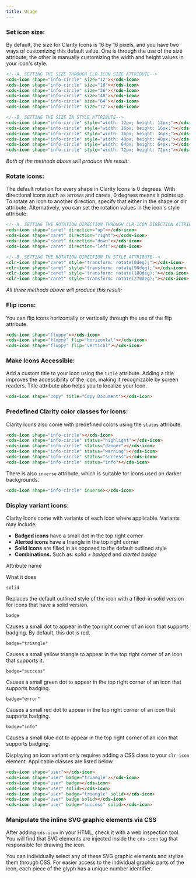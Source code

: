 ```yaml
---
title: Usage
---
```


### Set icon size:

By default, the size for Clarity Icons is 16 by 16 pixels, and you have two ways of customizing this default value. One is through the use of the size attribute; the other is manually customizing the width and height values in your icon's style.

<doc-code>

```html
<!--A. SETTING THE SIZE THROUGH CLR-ICON SIZE ATTRIBUTE-->
<cds-icon shape="info-circle" size="12"></cds-icon>
<cds-icon shape="info-circle" size="16"></cds-icon>
<cds-icon shape="info-circle" size="36"></cds-icon>
<cds-icon shape="info-circle" size="48"></cds-icon>
<cds-icon shape="info-circle" size="64"></cds-icon>
<cds-icon shape="info-circle" size="72"></cds-icon>

<!--B. SETTING THE SIZE IN STYLE ATTRIBUTE-->
<cds-icon shape="info-circle" style="width: 12px; height: 12px;"></cds-icon>
<cds-icon shape="info-circle" style="width: 16px; height: 16px;"></cds-icon>
<cds-icon shape="info-circle" style="width: 36px; height: 36px;"></cds-icon>
<cds-icon shape="info-circle" style="width: 48px; height: 48px;"></cds-icon>
<cds-icon shape="info-circle" style="width: 64px; height: 64px;"></cds-icon>
<cds-icon shape="info-circle" style="width: 72px; height: 72px;"></cds-icon>
```

</doc-code>

_Both of the methods above will produce this result:_

### Rotate icons:

The default rotation for every shape in Clarity Icons is 0 degrees. With directional icons such as arrows and carets, 0 degrees means it points up. To rotate an icon to another direction, specify that either in the shape or dir attribute. Alternatively, you can set the rotation values in the icon's style attribute.

<doc-code>

```html
<!--A. SETTING THE ROTATION DIRECTION THROUGH CLR-ICON DIRECTION ATTRIBUTE-->
<cds-icon shape="caret" direction="up"></cds-icon>
<cds-icon shape="caret" direction="right"></ccds-icon>
<cds-icon shape="caret" direction="down"></cds-icon>
<cds-icon shape="caret" direction="left"></cds-icon>

<!--B. SETTING THE ROTATION DIRECTION IN STYLE ATTRIBUTE-->
<clr-icon shape="caret" style="transform: rotate(0deg);"></cds-icon>
<clr-icon shape="caret" style="transform: rotate(90deg);"></cds-icon>
<clr-icon shape="caret" style="transform: rotate(180deg);"></cds-icon>
<clr-icon shape="caret" style="transform: rotate(270deg);"></cds-icon>
```

</doc-code>

_All three methods above will produce this result:_

### Flip icons:

You can flip icons horizontally or vertically through the use of the flip attribute.

<doc-code>

```html
<cds-icon shape="floppy"></cds-icon>
<cds-icon shape="floppy" flip="horizontal"></cds-icon>
<cds-icon shape="floppy" flip="vertical"></cds-icon>
```

</doc-code>

### Make Icons Accessible:

Add a custom title to your icon using the `title` attribute. Adding a title improves the accessibility of the icon, making it recognizable by screen readers. Title attribute also helps you to localize your Icon.

<doc-code>

```html
<cds-icon shape="copy" title="Copy Document"></cds-icon>
```

</doc-code>

### Predefined Clarity color classes for icons:

Clarity Icons also come with predefined colors using the `status` attribute.

<doc-code>

```html
<cds-icon shape="info-circle"></cds-icon>
<cds-icon shape="info-circle" status="highlight"></cds-icon>
<cds-icon shape="info-circle" status="danger"></cds-icon>
<cds-icon shape="info-circle" status="warning"></cds-icon>
<cds-icon shape="info-circle" status="success"></cds-icon>
<cds-icon shape="info-circle" status="info"></cds-icon>
```

</doc-code>

There is also `inverse` attribute, which is suitable for icons used on darker backgrounds.

<doc-code>

```html
<cds-icon shape="info-circle" inverse></cds-icon>
```

</doc-code>

### Display variant icons:

Clarity Icons come with variants of each icon where applicable. Variants may include:

- **Badged icons** have a small dot in the top right corner
- **Alerted icons** have a triangle in the top right corner
- **Solid icons** are filled in as opposed to the default outlined style
- **Combinations.** Such as: _solid + badged_ and _alerted badge_

Attribute name

What it does

`solid`

Replaces the default outlined style of the icon with a filled-in solid version for icons that have a solid version.

`badge`

Causes a small dot to appear in the top right corner of an icon that supports badging. By default, this dot is red.

`badge="triangle"`

Causes a small yellow triangle to appear in the top right corner of an icon that supports it.

`badge="success"`

Causes a small green dot to appear in the top right corner of an icon that supports badging.

`badge="error"`

Causes a small red dot to appear in the top right corner of an icon that supports badging.

`badge="info"`

Causes a small blue dot to appear in the top right corner of an icon that supports badging.

Displaying an icon variant only requires adding a CSS class to your `clr-icon` element. Applicable classes are listed below.

<doc-code>

```html
<cds-icon shape="user"></cds-icon>
<cds-icon shape="user" badge="triangle"></cds-icon>
<cds-icon shape="user" badge></cds-icon>
<cds-icon shape="user" solid></cds-icon>
<cds-icon shape="user" badge="triangle" solid></cds-icon>
<cds-icon shape="user" badge solid></cds-icon>
<cds-icon shape="user" badge="success" solid></cds-icon>
```

</doc-code>

### Manipulate the inline SVG graphic elements via CSS

After adding `cds-icon` in your HTML, check it with a web inspection tool. You will find that SVG elements are injected inside the `cds-icon` tag that responsible for drawing the icon.

You can individually select any of these SVG graphic elements and stylize them through CSS. For easier access to the individual graphic parts of the icon, each piece of the glyph has a unique number identifier.
